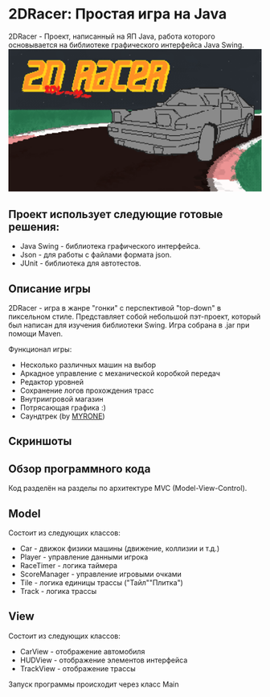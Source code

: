 # 2DRacer: Простая игра на Java
2DRacer - Проект, написанный на ЯП Java, работа которого основывается на библиотеке графического интерфейса Java Swing.
![](resources/textures/background.png)
## Проект использует следующие готовые решения:
- Java Swing - библиотека графического интерфейса.
- Json - для работы с файлами формата json.
- JUnit - библиотека для автотестов.
## Описание игры
2DRacer - игра в жанре "гонки" с перспективой "top-down" в пиксельном стиле. Представляет собой небольшой пэт-проект, который был написан для изучения библиотеки Swing. Игра собрана в .jar при помощи Maven.

Функционал игры:
- Несколько различных машин на выбор
- Аркадное управление с механической коробкой передач
- Редактор уровней
- Сохранение логов прохождения трасс
- Внутриигровой магазин
- Потрясающая графика :)
- Саундтрек (by [MYRONE](https://myrone.bandcamp.com/))
## Скриншоты

## Обзор программного кода
Код разделён на разделы по архитектуре MVC (Model-View-Control).
## Model
Состоит из следующих классов:
 - Car - движок физики машины (движение, коллизии и т.д.)
 - Player - управление данными игрока
 - RaceTimer - логика таймера
 - ScoreManager - управление игровыми очками
 - Tile - логика единицы трассы ("Тайл"\"Плитка")
 - Track - логика трассы
## View
Состоит из следующих классов:
- CarView - отображение автомобиля
- HUDView - отображение элементов интерфейса
- TrackView - отображение трассы

Запуск программы происходит через класс Main
